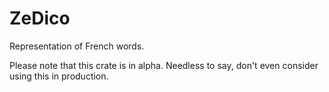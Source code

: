 # ZeDico

Representation of French words.

Please note that this crate is in alpha.
Needless to say, don't even consider using this in production.
